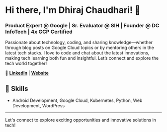 # Hi there, I'm Dhiraj Chaudhari! 👋

### Product Expert @ Google | Sr. Evaluator @ SIH | Founder @ DC InfoTech | 4x GCP Certified

Passionate about technology, coding, and sharing knowledge—whether through blog posts on Google Cloud topics or by mentoring others in the latest tech stacks. I love to code and chat about the latest innovations, making tech learning both fun and insightful. Let’s connect and explore the tech world together!

🔗 **[LinkedIn](https://www.linkedin.com/in/dhirajchaudhari20)** | **[Website](https://dhirajchaudhari.me)**

## 🌟 Skills
- Android Development, Google Cloud, Kubernetes, Python, Web Development, WordPress
---

Let's connect to explore exciting opportunities and innovative solutions in tech!
